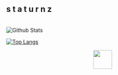 <h2> s t a t u r n z</h2>

<br>

<img align="center" src="https://github-readme-stats.vercel.app/api?username=staturnzz&include_all_commits=true&count_private=true&show_icons=true&line_height=20&title_color=7A7ADB&icon_color=2234AE&text_color=D3D3D3&bg_color=0,000000,130F40" alt="Github Stats">

<br>

[![Top Langs](https://github-readme-stats.vercel.app/api/top-langs/?username=staturnzz&layout=compact&text_color=daf7dc&bg_color=151515)](https://github.com/staturnzz/github-readme-stats)


<p align="center">
&nbsp; <a href="https://twitter.com/0x7FF7" target="_blank" rel="noopener noreferrer"><img src="https://img.icons8.com/plasticine/100/000000/twitter.png" width="50" /></a>  
</p>

